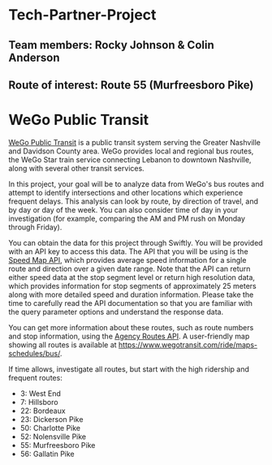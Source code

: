 # Tech-Partner-Project
## Team members: Rocky Johnson & Colin Anderson
## Route of interest: Route 55 (Murfreesboro Pike)

# WeGo Public Transit

[WeGo Public Transit](https://www.wegotransit.com/) is a public transit system serving the Greater Nashville and Davidson County area. WeGo provides local and regional bus routes, the WeGo Star train service connecting Lebanon to downtown Nashville, along with several other transit services.

In this project, your goal will be to analyze data from WeGo's bus routes and attempt to identify intersections and other locations which experience frequent delays. This analysis can look by route, by direction of travel, and by day or day of the week. You can also consider time of day in your investigation (for example, comparing the AM and PM rush on Monday through Friday).

You can obtain the data for this project through Swiftly. You will be provided with an API key to  access this data. The API that you will be using is the [Speed Map API](https://swiftly-inc.stoplight.io/docs/standalone/573bc3fb95867-speed-map), which provides average speed information for a single route and direction over a given date range. Note that the API can return either speed data at the stop segment level or return high resolution data, which provides information for stop segments of approximately 25 meters along with more detailed speed and duration information. Please take the time to carefully read the API documentation so that you are familiar with the query parameter options and understand the response data.

You can get more information about these routes, such as route numbers and stop information, using the [Agency Routes API](https://swiftly-inc.stoplight.io/docs/standalone/5c0bd000bb0f2-agency-routes). A user-friendly map showing all routes is available at https://www.wegotransit.com/ride/maps-schedules/bus/. 

If time allows, investigate all routes, but start with the high ridership and frequent routes:
* 3: West End
* 7: Hillsboro
* 22: Bordeaux
* 23: Dickerson Pike
* 50: Charlotte Pike
* 52: Nolensville Pike
* 55: Murfreesboro Pike
* 56: Gallatin Pike
